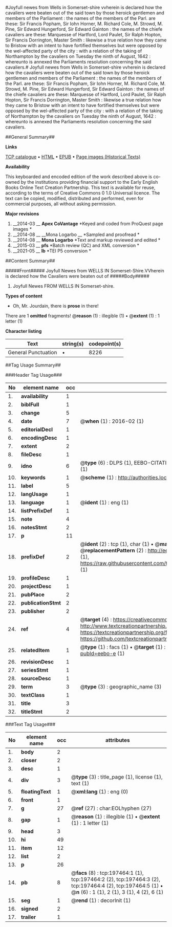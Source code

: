 #Joyfull newes from Wells in Somerset-shire vvherein is declared how the cavaliers were beaten out of the said town by those heroick gentlemen and members of the Parliament : the names of the members of the Parl. are these: Sir Francis Popham, Sir Iohn Horner, M. Richard Cole, M. Strowd, M. Pine, Sir Edward Hungerford, Sir Edward Gainton : the names of the chiefe cavaliers are these: Marquesse of Hartford, Lord Paulet, Sir Ralph Hopton, Sir Francis Dorrington, Master Smith : likewise a true relation how they came to Bristow with an intent to have fortified themselves but were opposed by the wel-affected party of the city : with a relation of the taking of Northampton by the cavaliers on Tuesday the ninth of August, 1642 : whereunto is annexed the Parliaments resolution concerning the said cavaliers.#
Joyfull newes from Wells in Somerset-shire vvherein is declared how the cavaliers were beaten out of the said town by those heroick gentlemen and members of the Parliament : the names of the members of the Parl. are these: Sir Francis Popham, Sir Iohn Horner, M. Richard Cole, M. Strowd, M. Pine, Sir Edward Hungerford, Sir Edward Gainton : the names of the chiefe cavaliers are these: Marquesse of Hartford, Lord Paulet, Sir Ralph Hopton, Sir Francis Dorrington, Master Smith : likewise a true relation how they came to Bristow with an intent to have fortified themselves but were opposed by the wel-affected party of the city : with a relation of the taking of Northampton by the cavaliers on Tuesday the ninth of August, 1642 : whereunto is annexed the Parliaments resolution concerning the said cavaliers.

##General Summary##

**Links**

[TCP catalogue](http://www.ota.ox.ac.uk/tcp/)  • 
[HTML](http://tei.it.ox.ac.uk/tcp/Texts-HTML/free/B25/B25381.html)  • 
[EPUB](http://tei.it.ox.ac.uk/tcp/Texts-EPUB/free/B25/B25381.epub) • 
[Page images (Historical Texts)](https://historicaltexts.jisc.ac.uk/eebo-12257444e)

**Availability**

This keyboarded and encoded edition of the work described above is co-owned by the
    institutions providing financial support to the Early English Books Online Text Creation
    Partnership. This text is available for reuse, according to the terms of  Creative Commons 0 1.0 Universal
    licence. The text can be copied, modified, distributed and performed, even for commercial
    purposes, all without asking permission.

**Major revisions**

1. __2014-03 __ __Apex CoVantage__ *Keyed and coded from ProQuest page images *
1. __2014-08 __ __Mona Logarbo __ *Sampled and proofread *
1. __2014-08 __ __Mona Logarbo__ *Text and markup reviewed and edited *
1. __2015-03 __ __pfs__ *Batch review (QC) and XML conversion *
1. __2021-05 __ __lb__ *TEI P5 conversion *

##Content Summary##

#####Front#####
Joyfull Newes from WELLS IN Somerset-Shire.VVherein is declared how the Cavaliers were beaten out of
#####Body#####

1. Joyfull Newes FROM WELLS IN Somerset-shire.

**Types of content**

  * Oh, Mr. Jourdain, there is **prose** in there!

There are 1 **omitted** fragments! 
 @__reason__ (1) : illegible (1)  •  @__extent__ (1) : 1 letter (1)

**Character listing**


|Text|string(s)|codepoint(s)|
|---|---|---|
|General Punctuation|•|8226|

##Tag Usage Summary##

###Header Tag Usage###

|No|element name|occ|attributes|
|---|---|---|---|
|1.|__availability__|1||
|2.|__biblFull__|1||
|3.|__change__|5||
|4.|__date__|7| @__when__ (1) : 2016-02 (1)|
|5.|__editorialDecl__|1||
|6.|__encodingDesc__|1||
|7.|__extent__|2||
|8.|__fileDesc__|1||
|9.|__idno__|6| @__type__ (6) : DLPS (1), EEBO-CITATION (1), VID (1), EEBO-PROQUEST (1), STC (1), OCLC (1)|
|10.|__keywords__|1| @__scheme__ (1) : http://authorities.loc.gov/ (1)|
|11.|__label__|5||
|12.|__langUsage__|1||
|13.|__language__|1| @__ident__ (1) : eng (1)|
|14.|__listPrefixDef__|1||
|15.|__note__|4||
|16.|__notesStmt__|2||
|17.|__p__|11||
|18.|__prefixDef__|2| @__ident__ (2) : tcp (1), char (1)  •  @__matchPattern__ (2) : ([0-9\-]+):([0-9IVX]+) (1), (.+) (1)  •  @__replacementPattern__ (2) : http://eebo.chadwyck.com/downloadtiff?vid=$1&page=$2 (1), https://raw.githubusercontent.com/textcreationpartnership/Texts/master/tcpchars.xml#$1 (1)|
|19.|__profileDesc__|1||
|20.|__projectDesc__|1||
|21.|__pubPlace__|2||
|22.|__publicationStmt__|2||
|23.|__publisher__|2||
|24.|__ref__|4| @__target__ (4) : https://creativecommons.org/publicdomain/zero/1.0/ (1), http://www.textcreationpartnership.org/docs/. (1), https://textcreationpartnership.org/faq/#faq05 (1), https://github.com/textcreationpartnership (1)|
|25.|__relatedItem__|1| @__type__ (1) : facs (1)  •  @__target__ (1) : https://data.historicaltexts.jisc.ac.uk/view?pubId=eebo-e (1)|
|26.|__revisionDesc__|1||
|27.|__seriesStmt__|1||
|28.|__sourceDesc__|1||
|29.|__term__|3| @__type__ (3) : geographic_name (3)|
|30.|__textClass__|1||
|31.|__title__|3||
|32.|__titleStmt__|2||


###Text Tag Usage###

|No|element name|occ|attributes|
|---|---|---|---|
|1.|__body__|2||
|2.|__closer__|2||
|3.|__desc__|1||
|4.|__div__|3| @__type__ (3) : title_page (1), license (1), text (1)|
|5.|__floatingText__|1| @__xml:lang__ (1) : eng (0)|
|6.|__front__|1||
|7.|__g__|27| @__ref__ (27) : char:EOLhyphen (27)|
|8.|__gap__|1| @__reason__ (1) : illegible (1)  •  @__extent__ (1) : 1 letter (1)|
|9.|__head__|3||
|10.|__hi__|49||
|11.|__item__|12||
|12.|__list__|2||
|13.|__p__|26||
|14.|__pb__|8| @__facs__ (8) : tcp:197464:1 (1), tcp:197464:2 (2), tcp:197464:3 (2), tcp:197464:4 (2), tcp:197464:5 (1)  •  @__n__ (6) : 1 (1), 2 (1), 3 (1), 4 (2), 6 (1)|
|15.|__seg__|1| @__rend__ (1) : decorInit (1)|
|16.|__signed__|2||
|17.|__trailer__|1||

